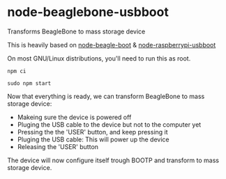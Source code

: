 # node-beaglebone-usbboot
Transforms BeagleBone to mass storage device


This is heavily based on [node-beagle-boot](https://github.com/ravikp7/node-beagle-boot) & 
[node-raspberrypi-usbboot](https://github.com/balena-io-modules/node-raspberrypi-usbboot)

On most GNU/Linux distributions, you'll need to run this as root.

```npm ci```

```sudo npm start```

Now that everything is ready, we can transform BeagleBone to mass storage device:
* Makeing sure the device is powered off
* Pluging the USB cable to the device but not to the computer yet
* Pressing the the 'USER' button, and keep pressing it
* Pluging the USB cable: This will power up the device
* Releasing the 'USER' button

The device will now configure itself trough BOOTP and transform to mass storage device.
